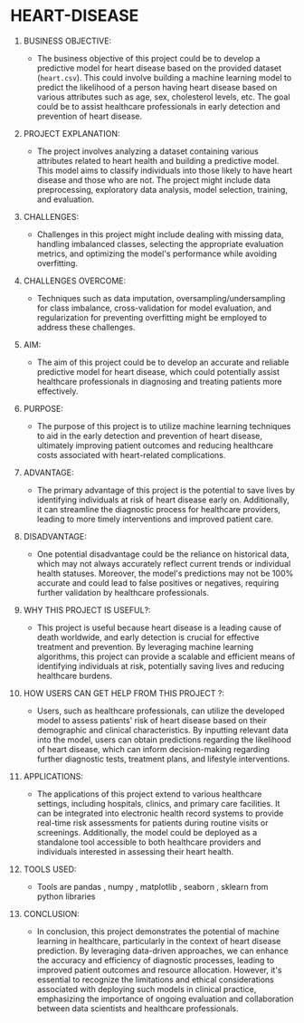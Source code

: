 # HEART-DISEASE
1. BUSINESS OBJECTIVE:
   - The business objective of this project could be to develop a predictive model for heart disease based on the provided dataset (`heart.csv`). This could involve building a machine learning model to predict the likelihood of a person having heart disease based on various attributes such as age, sex, cholesterol levels, etc. The goal could be to assist healthcare professionals in early detection and prevention of heart disease.

2. PROJECT EXPLANATION:
   - The project involves analyzing a dataset containing various attributes related to heart health and building a predictive model. This model aims to classify individuals into those likely to have heart disease and those who are not. The project might include data preprocessing, exploratory data analysis, model selection, training, and evaluation.

3. CHALLENGES:
   - Challenges in this project might include dealing with missing data, handling imbalanced classes, selecting the appropriate evaluation metrics, and optimizing the model's performance while avoiding overfitting.

4. CHALLENGES OVERCOME:
   - Techniques such as data imputation, oversampling/undersampling for class imbalance, cross-validation for model evaluation, and regularization for preventing overfitting might be employed to address these challenges.

5. AIM:
   - The aim of this project could be to develop an accurate and reliable predictive model for heart disease, which could potentially assist healthcare professionals in diagnosing and treating patients more effectively.

6. PURPOSE:
   - The purpose of this project is to utilize machine learning techniques to aid in the early detection and prevention of heart disease, ultimately improving patient outcomes and reducing healthcare costs associated with heart-related complications.

7. ADVANTAGE:
   - The primary advantage of this project is the potential to save lives by identifying individuals at risk of heart disease early on. Additionally, it can streamline the diagnostic process for healthcare providers, leading to more timely interventions and improved patient care.

8. DISADVANTAGE:
   - One potential disadvantage could be the reliance on historical data, which may not always accurately reflect current trends or individual health statuses. Moreover, the model's predictions may not be 100% accurate and could lead to false positives or negatives, requiring further validation by healthcare professionals.

9. WHY THIS PROJECT IS USEFUL?:
   - This project is useful because heart disease is a leading cause of death worldwide, and early detection is crucial for effective treatment and prevention. By leveraging machine learning algorithms, this project can provide a scalable and efficient means of identifying individuals at risk, potentially saving lives and reducing healthcare burdens.

10. HOW USERS CAN GET HELP FROM THIS PROJECT ?:
    - Users, such as healthcare professionals, can utilize the developed model to assess patients' risk of heart disease based on their demographic and clinical characteristics. By inputting relevant data into the model, users can obtain predictions regarding the likelihood of heart disease, which can inform decision-making regarding further diagnostic tests, treatment plans, and lifestyle interventions.

11. APPLICATIONS:
    - The applications of this project extend to various healthcare settings, including hospitals, clinics, and primary care facilities. It can be integrated into electronic health record systems to provide real-time risk assessments for patients during routine visits or screenings. Additionally, the model could be deployed as a standalone tool accessible to both healthcare providers and individuals interested in assessing their heart health.

12. TOOLS USED:
    - Tools are pandas , numpy , matplotlib , seaborn , sklearn from python libraries

13. CONCLUSION:
    - In conclusion, this project demonstrates the potential of machine learning in healthcare, particularly in the context of heart disease prediction. By leveraging data-driven approaches, we can enhance the accuracy and efficiency of diagnostic processes, leading to improved patient outcomes and resource allocation. However, it's essential to recognize the limitations and ethical considerations associated with deploying such models in clinical practice, emphasizing the importance of ongoing evaluation and collaboration between data scientists and healthcare professionals.
